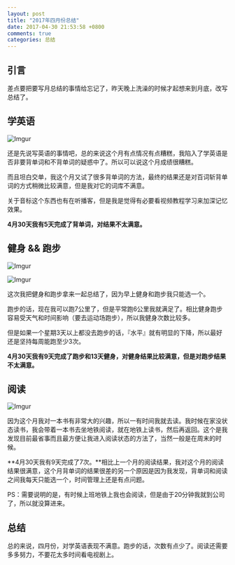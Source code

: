 ```yaml
---
layout: post
title: "2017年四月份总结"
date: 2017-04-30 21:53:58 +0800
comments: true
categories: 总结
---
```

## 引言

差点要把要写月总结的事情给忘记了，昨天晚上洗澡的时候才起想来到月底，改写总结了。

## 学英语

![Imgur](https://blog-1251237404.cos.ap-guangzhou.myqcloud.com/20190424163256.png)

还是先说写英语的事情吧，总的来说这个月有点情况有点糟糕，我陷入了学英语是否非要背单词和不背单词的疑惑中了。所以可以说这个月成绩很糟糕。

<!--more-->

而且坦白交单，我这个月又试了很多背单词的方法，最终的结果还是对百词斩背单词的方式稍微比较满意，但是我对它的词库不满意。

关于音标这个东西也有在听播客，但是我是觉得有必要看视频教程学习来加深记忆效果。

**4月30天我有5天完成了背单词，对结果不太满意。**

## 健身 && 跑步

![Imgur](https://blog-1251237404.cos.ap-guangzhou.myqcloud.com/20190424163314.png)

![Imgur](https://blog-1251237404.cos.ap-guangzhou.myqcloud.com/20190424163322.png)

这次我把健身和跑步拿来一起总结了，因为早上健身和跑步我只能选一个。

跑步的话，现在我可以跑7公里了，但是平常跑6公里我就满足了。相比健身跑步容易受天气和时间影响（要去运动场跑步），所以我健身次数比较多。

但是如果一个星期3天以上都没去跑步的话，『水平』就有明显的下降，所以最好还是坚持每周能跑至少3次。

**4月30天我有9天完成了跑步和13天健身，对健身结果比较满意，但是对跑步结果不太满意。**

## 阅读

![Imgur](https://blog-1251237404.cos.ap-guangzhou.myqcloud.com/20190424163343.png)

因为这个月我对一本书有非常大的兴趣，所以一有时间我就去读。我时候在家没状态读书，我会带着一本书去坐地铁阅读，就在地铁上读书，然后再返回。这个是我发现目前最省事而且最方便让我进入阅读状态的方法了，当然一般是在周末的时候。

**4月30天我有9天完成了7次。**相比上一个月的阅读结果，我对这个月的阅读结果很满意，这个月背单词的结果很差的另一个原因是因为我发现，背单词和阅读之间我每天只能选一个，时间管理上还是有点问题。

PS：需要说明的是，有时候上班地铁上我也会阅读，但是由于20分钟我就到公司了，所以就没算进来。

## 总结

总的来说，四月份，对学英语表现不满意。跑步的话，次数有点少了。阅读还需要多多努力，不要花太多时间看电视剧上。
